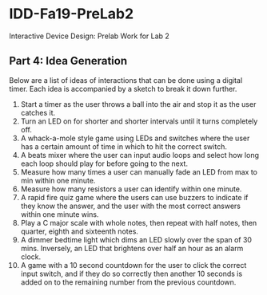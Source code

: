 # IDD-Fa19-PreLab2
Interactive Device Design: Prelab Work for Lab 2

## Part 4: Idea Generation

Below are a list of ideas of interactions that can be done using a digital timer. Each idea is accompanied by a sketch to break it down further.
1. Start a timer as the user throws a ball into the air and stop it as the user catches it.
1. Turn an LED on for shorter and shorter intervals until it turns completely off.
1. A whack-a-mole style game using LEDs and switches where the user has a certain amount of time in which to hit the correct switch.
1. A beats mixer where the user can input audio loops and select how long each loop should play for before going to the next.
1. Measure how many times a user can manually fade an LED from max to min within one minute.
1. Measure how many resistors a user can identify within one minute.
1. A rapid fire quiz game where the users can use buzzers to indicate if they know the answer, and the user with the most correct answers within one minute wins.
1. Play a C major scale with whole notes, then repeat with half notes, then quarter, eighth and sixteenth notes.
1. A dimmer bedtime light which dims an LED slowly over the span of 30 mins. Inversely, an LED that brightens over half an hour as an alarm clock.
1. A game with a 10 second countdown for the user to click the correct input switch, and if they do so correctly then another 10 seconds is added on to the remaining number from the previous countdown.
